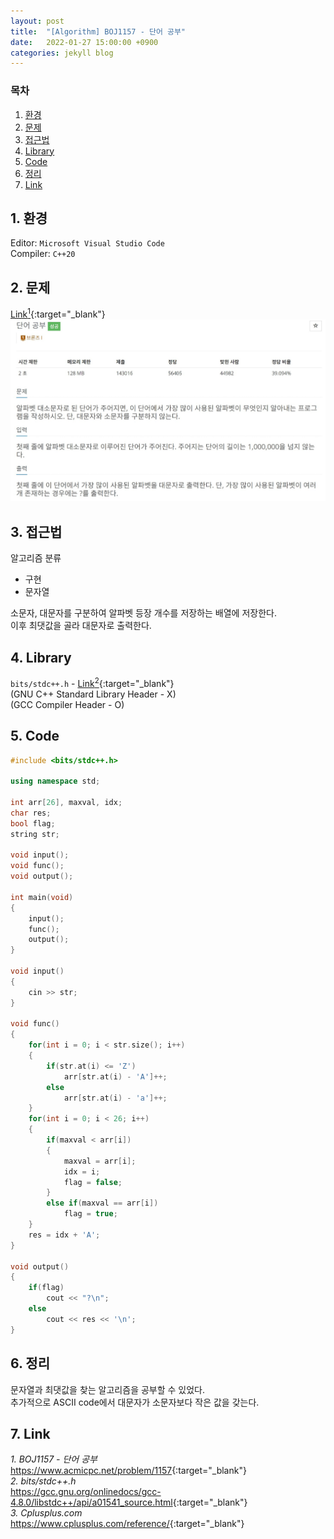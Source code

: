 ```yaml
---
layout: post
title:  "[Algorithm] BOJ1157 - 단어 공부"
date:   2022-01-27 15:00:00 +0900
categories: jekyll blog
---
```

### 목차
1. [환경](#1-환경)
2. [문제](#2-문제)
3. [접근법](#3-접근법)
4. [Library](#4-library)
5. [Code](#5-code)
6. [정리](#6-정리)
7. [Link](#7-link)

## 1. 환경
Editor: `Microsoft Visual Studio Code`  
Compiler: `C++20`

## 2. 문제
[Link<sup>1</sup>](https://www.acmicpc.net/problem/1157){:target="_blank"}
![BOJ1157](/assets/images/2022/01/27/BOJ1157.jpg)

## 3. 접근법
알고리즘 분류
 * 구현
 * 문자열

소문자, 대문자를 구분하여 알파벳 등장 개수를 저장하는 배열에 저장한다.  
이후 최댓값을 골라 대문자로 출력한다.

## 4. Library
`bits/stdc++.h` - [Link<sup>2</sup>](https://gcc.gnu.org/onlinedocs/gcc-4.8.0/libstdc++/api/a01541_source.html){:target="_blank"}  
(GNU C++ Standard Library Header - X)  
(GCC Compiler Header - O)

## 5. Code
```cpp
#include <bits/stdc++.h>

using namespace std;

int arr[26], maxval, idx;
char res;
bool flag;
string str;

void input();
void func();
void output();

int main(void)
{
    input();
    func();
    output();
}

void input()
{
    cin >> str;
}

void func()
{
    for(int i = 0; i < str.size(); i++)
    {
        if(str.at(i) <= 'Z')
            arr[str.at(i) - 'A']++;
        else
            arr[str.at(i) - 'a']++;
    }
    for(int i = 0; i < 26; i++)
    {
        if(maxval < arr[i])
        {
            maxval = arr[i];
            idx = i;
            flag = false;
        }
        else if(maxval == arr[i])
            flag = true;
    }
    res = idx + 'A';
}

void output()
{
    if(flag)
        cout << "?\n";
    else
        cout << res << '\n';
}
```

## 6. 정리
문자열과 최댓값을 찾는 알고리즘을 공부할 수 있었다.  
추가적으로 ASCII code에서 대문자가 소문자보다 작은 값을 갖는다.

## 7. Link
*1. BOJ1157 - 단어 공부*  
<https://www.acmicpc.net/problem/1157>{:target="_blank"}  
*2. bits/stdc++.h*  
<https://gcc.gnu.org/onlinedocs/gcc-4.8.0/libstdc++/api/a01541_source.html>{:target="_blank"}  
*3. Cplusplus.com*  
<https://www.cplusplus.com/reference/>{:target="_blank"}